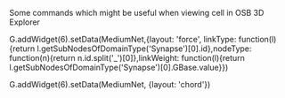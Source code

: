 Some commands which might be useful when viewing cell in OSB 3D Explorer

G.addWidget(6).setData(MediumNet,{layout: 'force', linkType: function(l){return l.getSubNodesOfDomainType('Synapse')[0].id},nodeType: function(n){return n.id.split('_')[0]},linkWeight: function(l){return l.getSubNodesOfDomainType('Synapse')[0].GBase.value}})

G.addWidget(6).setData(MediumNet, {layout: 'chord'})
